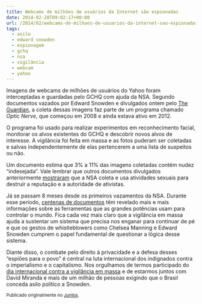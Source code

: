 ```yaml
---
title: Webcams de milhões de usuários da Internet são espionadas
date: 2014-02-28T09:02:17+00:00
url: /2014/02/webcams-de-milhoes-de-usuarios-da-internet-sao-espionadas/
tags:
  - asilo
  - edward snowden
  - espionagem
  - gchq
  - nsa
  - vigilância
  - webcam
  - yahoo
---
```


Imagens de webcams de milhões de usuários do Yahoo foram interceptadas e guardadas pelo GCHQ com ajuda da NSA. Segundo documentos vazados por Edward Snowden e divulgados ontem pelo [The Guardian][1], a coleta dessas imagens faz parte de um programa chamado _Optic Nerve_, que começou em 2008 e ainda estava ativo em 2012.

O programa foi usado para realizar experimentos em reconhecimento facial, monitorar os alvos existentes do GCHQ e descobrir novos alvos de interesse. A vigilância foi feita em massa e as fotos puderam ser coletadas e salvas independentemente de elas pertencerem a uma lista de suspeitos ou não.

Um documento estima que 3% a 11% das imagens coletadas contém nudez “indesejada”. Vale lembrar que outros documentos divulgados anteriormente [mostraram][2] que a NSA coleta e usa atividades sexuais para destruir a reputação e a autoridade de ativistas.

Já se passam 8 meses desde os primeiros vazamentos da NSA. Durante esse período, [centenas de documentos][3] têm revelado mais e mais informações sobre as ferramentas que as grandes potências usam para controlar o mundo. Fica cada vez mais claro que a vigilância em massa ajuda a sustentar um sistema que precisa nos enganar para continuar de pé e que os gestos de whistleblowers como Chelsea Manning e Edward Snowden cumprem o papel fundamental de questionar a lógica desse sistema.

Diante disso, o combate pelo direito à privacidade e a defesa desses “espiões para o povo” é central na luta internacional dos indignados contra o imperialismo e o capitalismo. Nos orgulhamos de termos participado do [dia internacional contra a vigilância em massa][4] e de estarmos juntos com David Miranda e mais de um milhão de pessoas exigindo que o Brasil conceda asilo político a Snowden.

<small>Publicado originalmente no <a href="https://juntos.org.br/2014/02/webcams-de-milhoes-de-usuarios-da-internet-sao-espionadas/">Juntos</a>.</small>

[1]: http://www.theguardian.com/world/2014/feb/27/gchq-nsa-webcam-images-internet-yahoo
[2]: http://www.huffingtonpost.com/2013/11/26/nsa-porn-muslims_n_4346128.html
[3]: http://freesnowden.is/revelations/index.html
[4]: http://juntos.org.br/2014/02/11-de-fevereiro-o-dia-em-que-nos-revoltamos-contra-a-vigilancia-em-massa-da-nsa/
